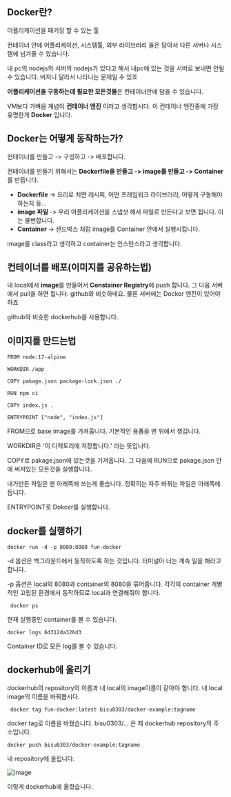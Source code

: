 ## Docker란?

어플리케이션을 패키징 할 수 있는 툴

컨테이너 안에 어플리케이션, 시스템툴, 외부 라이브러리 들은 담아서 다른 서버나 시스템에 넘겨줄 수 있습니다.

내 pc의 nodejs와 서버의 nodejs가 있다고 해서 내pc에 있는 것을 서버로 보내면 안될 수 있습니다. 버저니 달라서 나타나는 문제일 수 있죠

**어플리케이션을 구동하는데 필요한 모든것들**은 컨테이너안에 담을 수 있습니다.

VM보다 가벼움 계념이 **컨테이너 엔진** 이라고 생각합시다. 이 컨테이너 엔진중에 가장 유명한게 **Docker** 입니다.



## Docker는 어떻게 동작하는가?

컨테이너를 만들고 -> 구성하고 -> 배포합니다.



컨테이너를 만들기 위해서는 **Dockerfile을 만들고 -> image를 만들고 -> Container**를 만듭니다.

- **Dockerfile** -> 요리로 치면 레시피, 어떤 프레임워크 라이브러리, 어떻게 구동해야하는지 등...
- **image 파일** -> 우리 어플리케이션을 스냅샷 해서 파일로 만든다고 보면 됩니다. 이는 불변합니다.
- **Container** -> 샌드박스 처럼 image를 Container 안에서 실행시킵니다. 

image를 class라고 생각하고 container는 인스턴스라고 생각합니다.



## 컨테이너를 배포(이미지를 공유하는법)

내 local에서 **image**를 만들어서 **Constainer Registry**에 push 합니다. 그 다음 서버에서 pull을 하면 됩니다. github와 비슷하네요. 물론 서버에는 Docker 엔진이 있어야 하죠

github와 비슷한 dockerhub를 사용합니다.







## 이미지를 만드는법

```
FROM node:17-alpine

WORKDIR /app

COPY pakage.json package-lock.json ./

RUN npm ci

COPY index.js .

ENTRYPOINT ["node", "index.js"]
```

FROM으로 base image를 가져옵니다. 기본적인 용품을 맨 위에서 챙깁니다.

WORKDIR은 '이 디렉토리에 저장합니다.' 라는 뜻입니다.

COPY로 pakage.json에 있는것을 가져옵니다. 그 다음에 RUN으로 pakage.json 안에 써져있는 모든것을 실행합니다.

내가만든 파일은 맨 아래쪽에 쓰는게 좋습니다. 정확히는 자주 바뀌는 파일은 아래쪽에 둡니다.

ENTRYPOINT로 Dokcer를 실행합니다.



## docker를 실행하기

```
docker run -d -p 8080:8080 fun-docker
```

-d 옵션은 백그라운드에서 동작하도록 하는 것입니다. 터미널아 너는 계속 일을 해라고 합니다.

-p 옵션은 local의 8080과 container의 8080을 묶어줍니다. 각각의 container 개별적인 고립된 환경에서 동작하므로 local과 연결해줘야 합니다.



```
 docker ps
```

현재 실행중인 container를 볼 수 있습니다.



```
docker logs 6d312da326d3
```

Container ID로 모든 log를 볼 수 있습니다.



## dockerhub에 올리기

dockerhub의 repository의 이름과 내 local의 image이름이 같아야 합니다. 내 local image의 이름을 바꿔봅시다.

```
 docker tag fun-docker:latest bisu0303/docker-example:tagname
```

docker tag로 이름을 바꿨습니다. bisu0303/... 은 제 dockerhub repository의 주소입니다.



```
docker push bisu0303/docker-example:tagname
```

내 repository에 올립니다.

![image](https://user-images.githubusercontent.com/65094518/156916427-f3531341-bcc0-4d97-b537-fe815b94b533.png)

이렇게 dockerhub에 올렸습니다.
